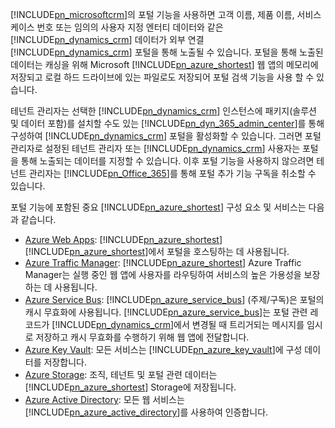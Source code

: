 [!INCLUDE[pn_microsoftcrm](pn-microsoftcrm.md)]의 포털 기능을 사용하면 고객 이름, 제품 이름, 서비스 케이스 번호 또는 임의의 사용자 지정 엔터티 데이터와 같은 [!INCLUDE[pn_dynamics_crm](pn-dynamics-crm.md)] 데이터가 외부 연결 [!INCLUDE[pn_dynamics_crm](pn-dynamics-crm.md)] 포털을 통해 노출될 수 있습니다. 포털을 통해 노출된 데이터는 캐싱을 위해 Microsoft [!INCLUDE[pn_azure_shortest](pn-azure-shortest.md)] 웹 앱의 메모리에 저장되고 로컬 하드 드라이브에 있는 파일로도 저장되어 포털 검색 기능을 사용 할 수 있습니다.

테넌트 관리자는 선택한 [!INCLUDE[pn_dynamics_crm](pn-dynamics-crm.md)] 인스턴스에 패키지(솔루션 및 데이터 포함)를 설치할 수도 있는 [!INCLUDE[pn_dyn_365_admin_center](../includes/pn-dyn-365-admin-center.md)]를 통해 구성하여 [!INCLUDE[pn_dynamics_crm](pn-dynamics-crm.md)] 포털을 활성화할 수 있습니다. 그러면 포털 관리자로 설정된 테넌트 관리자 또는 [!INCLUDE[pn_dynamics_crm](pn-dynamics-crm.md)] 사용자는 포털을 통해 노출되는 데이터를 지정할 수 있습니다. 이후 포털 기능을 사용하지 않으려면 테넌트 관리자는 [!INCLUDE[pn_Office_365](pn-office-365.md)]를 통해 포털 추가 기능 구독을 취소할 수 있습니다.

포털 기능에 포함된 중요 [!INCLUDE[pn_azure_shortest](pn-azure-shortest.md)] 구성 요소 및 서비스는 다음과 같습니다.
- [Azure Web Apps](https://azure.microsoft.com/services/app-service/web/): [!INCLUDE[pn_azure_shortest](pn-azure-shortest.md)] [!INCLUDE[pn_azure_shortest](pn-azure-shortest.md)]에서 포털을 호스팅하는 데 사용됩니다.
- [Azure Traffic Manager](https://azure.microsoft.com/services/traffic-manager/): [!INCLUDE[pn_azure_shortest](pn-azure-shortest.md)] Azure Traffic Manager는 실행 중인 웹 앱에 사용자를 라우팅하여 서비스의 높은 가용성을 보장하는 데 사용됩니다. 
- [Azure Service Bus](https://azure.microsoft.com/services/service-bus/): [!INCLUDE[pn_azure_service_bus](pn-azure-service-bus.md)] (주제/구독)은 포털의 캐시 무효화에 사용됩니다. [!INCLUDE[pn_azure_service_bus](pn-azure-service-bus.md)]는 포털 관련 레코드가 [!INCLUDE[pn_dynamics_crm](pn-dynamics-crm.md)]에서 변경될 때 트리거되는 메시지를 임시로 저장하고 캐시 무효화를 수행하기 위해 웹 앱에 전달합니다. 
- [Azure Key Vault](https://azure.microsoft.com/services/key-vault/): 모든 서비스는 [!INCLUDE[pn_azure_key_vault](pn_azure_key_vault.md)]에 구성 데이터를 저장합니다.
- [Azure Storage](https://azure.microsoft.com/services/storage/): 조직, 테넌트 및 포털 관련 데이터는 [!INCLUDE[pn_azure_shortest](pn-azure-shortest.md)] Storage에 저장됩니다.
- [Azure Active Directory](https://azure.microsoft.com/services/active-directory/): 모든 웹 서비스는 [!INCLUDE[pn_azure_active_directory](pn-azure-active-directory.md)]를 사용하여 인증합니다.
